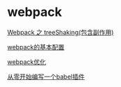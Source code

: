 # webpack

[Webpack 之 treeShaking(包含副作用)](https://www.jianshu.com/p/f7ceca3dd532)

[webpack的基本配置](https://segmentfault.com/a/1190000015611030?utm_source=weekly&utm_medium=email&utm_campaign=email_weekly)

[webpack优化](https://juejin.im/post/5b652b036fb9a04fa01d616b)

[从零开始编写一个babel插件](https://juejin.im/post/5a17d51851882531b15b2dfc)

